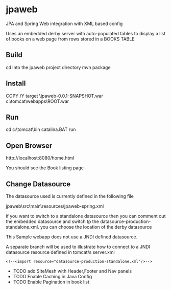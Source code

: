 # jpaweb
JPA and Spring Web integration with XML based config

Uses an embedded derby server with auto-populated tables 
to display a list of books on a web page from rows stored in a BOOKS TABLE

Build
-----

cd into the jpaweb project directory 
mvn package 

Install
-------
COPY /Y  target \jpaweb-0.0.1-SNAPSHOT.war  c:\tomcat\webapps\ROOT.war

Run
---
cd c:\tomcat\bin
catalina.BAT run 


Open Browser
------------
http://localhost:8080/home.html

You should see the Book listing  page 

Change Datasource
-----------------
The datasource used is currently defined in the following file 

jpaweb\src\main\resources\jpaweb-spring.xml

if you want to switch to a standalone datasource then you can comment out the embedded datasource and switch tp the 
datasource-production-standalone.xml.  you can choose the location of the derby datasource

This Sample webapp does not use a JNDI defined datasource.  

A separate branch will be used to illustrate how to connect to a JNDI datasource resource defined in tomcat/s server.xml 

<?xml version="1.0" encoding="UTF-8"?>
<beans xmlns="http://www.springframework.org/schema/beans"
       xmlns:xsi="http://www.w3.org/2001/XMLSchema-instance"
       xsi:schemaLocation="http://www.springframework.org/schema/beans
	   					   http://www.springframework.org/schema/beans/spring-beans.xsd">

    <!--<import resource="datasource-production-standalone.xml"/>-->

   <import resource="datasource-production-embedded-prepop.xml"/>

   <import resource="services-spring.xml"/>

</beans>


- TODO add SiteMesh with Header,Footer and Nav panels
- TODO Enable Caching in Java Config
- TODO Enable Pagination in book list

